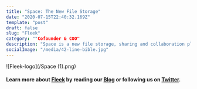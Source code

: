 ```yaml
---
title: "Space: The New File Storage"
date: "2020-07-15T22:40:32.169Z"
template: "post"
draft: false
slug: "Fleek"
category: ""Cofounder & COO"
description: "Space is a new file storage, sharing and collaboration platform with a focus on privacy. Stop letting companies spy on you. Finally take control of your privacy while still enjoying all your favorite features & tools."
socialImage: "/media/42-line-bible.jpg"
---
```


![Fleek-logo](/Space (1).png)

#### Learn more about [Fleek](https://Fleek.co) by reading our [Blog](https://blog.Fleek.co) or following us on [Twitter](https://twitter.com/Fleekhq).







